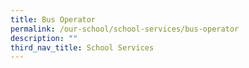 ```yaml
---
title: Bus Operator
permalink: /our-school/school-services/bus-operator
description: ""
third_nav_title: School Services
---
```


